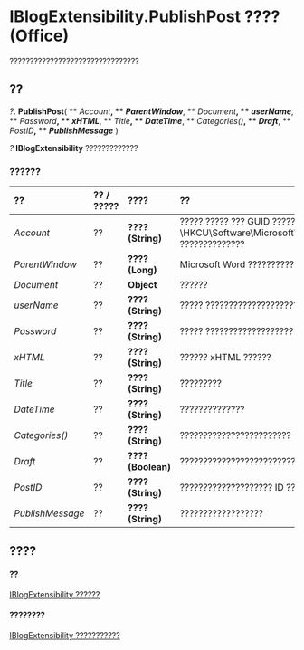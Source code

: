 
# IBlogExtensibility.PublishPost ???? (Office)

????????????????????????????????


## ??

 _?_. **PublishPost**( ** _Account_**, ** _ParentWindow_**, ** _Document_**, ** _userName_**, ** _Password_**, ** _xHTML_**, ** _Title_**, ** _DateTime_**, ** _Categories()_**, ** _Draft_**, ** _PostID_**, ** _PublishMessage_** )

 _?_ **IBlogExtensibility** ?????????????


### ??????



|**??**|**?? / ?????**|**????**|**??**|
|:-----|:-----|:-----|:-----|
| _Account_|??|**???? (String)**|????? ????? ??? GUID ????????? ??????????\\HKCU\Software\Microsoft\Office\Common\Blog\Account ??????????????|
| _ParentWindow_|??|**???? (Long)**|Microsoft Word ???????????? HWND ???????|
| _Document_|??|**Object**|??????|
| _userName_|??|**???? (String)**|????? ??????????????????????????|
| _Password_|??|**???? (String)**|????? ??????????????????? ???????????|
| _xHTML_|??|**???? (String)**|?????? xHTML ??????|
| _Title_|??|**???? (String)**|?????????|
| _DateTime_|??|**???? (String)**|??????????????|
| _Categories()_|??|**???? (String)**|????????????????????????|
| _Draft_|??|**???? (Boolean)**|?????????????????????????????|
| _PostID_|??|**???? (String)**|???????????????????? ID ???|
| _PublishMessage_|??|**???? (String)**|??????????????????|

## ????


#### ??


[IBlogExtensibility ??????](9757afdb-da45-8b97-636f-476efe036ac3.md)
#### ????????


[IBlogExtensibility ???????????](http://msdn.microsoft.com/library/55f27978-9b18-f9a5-c276-298b2539ec3c%28Office.15%29.aspx)